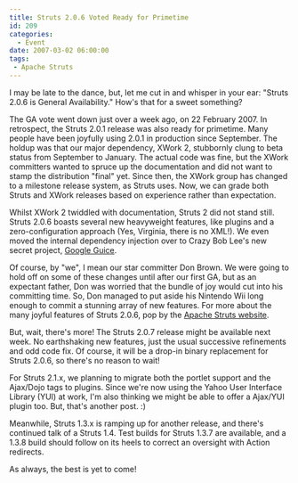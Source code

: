 ```yaml
---
title: Struts 2.0.6 Voted Ready for Primetime
id: 209
categories:
  - Event
date: 2007-03-02 06:00:00
tags:
 - Apache Struts
---
```


I may be late to the dance, but, let me cut in and whisper in your ear: "Struts 2.0.6 is General Availability." How's that for a sweet something?

The GA vote went down just over a week ago, on 22 February 2007\. In retrospect, the Struts 2.0.1 release was also ready for primetime. Many people have been joyfully using 2.0.1 in production since September. The holdup was that our major dependency, XWork 2, stubbornly clung to beta status from September to January. The actual code was fine, but the XWork committers wanted to spruce up the documentation and did not want to stamp the distribution "final" yet. Since then, the XWork group has changed to a milestone release system, as Struts uses. Now, we can grade both Struts and XWork releases based on experience rather than expectation.

Whilst XWork 2 twiddled with documentation, Struts 2 did not stand still. Struts 2.0.6 boasts several new heavyweight features, like plugins and a zero-configuration approach (Yes, Virginia, there is no XML!). We even moved the internal dependency injection over to Crazy Bob Lee's new secret project, [Google Guice](http://code.google.com/p/google-guice/).

Of course, by "we", I mean our star committer Don Brown. We were going to hold off on some of these changes until after our first GA, but as an expectant father, Don was worried that the bundle of joy would cut into his committing time. So, Don managed to put aside his Nintendo Wii long enough to commit a stunning array of new features. For more about the many joyful features of Struts 2.0.6, pop by the [Apache Struts website](http://struts.apache.org/).

But, wait, there's more! The Struts 2.0.7 release might be available next week. No earthshaking new features, just the usual successive refinements and odd code fix. Of course, it will be a drop-in binary replacement for Struts 2.0.6, so there's no reason to wait!

For Struts 2.1.x, we planning to migrate both the portlet support and the Ajax/Dojo tags to plugins. Since we're now using the Yahoo User Interface Library (YUI) at work, I'm also thinking we might be able to offer a Ajax/YUI plugin too. But, that's another post. :)

Meanwhile, Struts 1.3.x is ramping up for another release, and there's continued talk of a Struts 1.4\. Test builds for Struts 1.3.7 are available, and a 1.3.8 build should follow on its heels to correct an oversight with Action redirects.

As always, the best is yet to come!